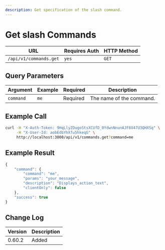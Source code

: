 ```yaml
---
description: Get specification of the slash command.
---
```


# Get slash Commands

| URL                    | Requires Auth | HTTP Method |
| ---------------------- | ------------- | ----------- |
| `/api/v1/commands.get` | `yes`         | `GET`       |

## Query Parameters

| Argument  | Example | Required | Description              |
| --------- | ------- | -------- | ------------------------ |
| `command` | `me`    | Required | The name of the command. |

## Example Call

```bash
curl -H "X-Auth-Token: 9HqLlyZOugoStsXCUfD_0YdwnNnunAJF8V47U3QHXSq" \
     -H "X-User-Id: aobEdbYhXfu5hkeqG" \
     http://localhost:3000/api/v1/commands.get?command=me
```

## Example Result

```javascript
{
    "command": {
        "command": "me",
        "params": "your_message",
        "description": "Displays_action_text",
        "clientOnly": false
    },
    "success": true
}
```

## Change Log

| Version | Description |
| ------- | ----------- |
| 0.60.2  | Added       |
